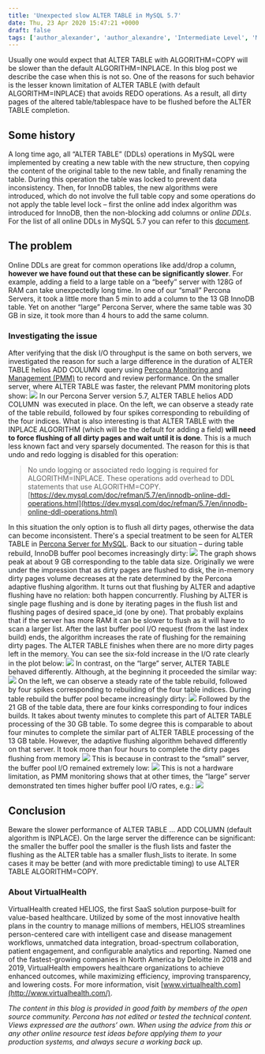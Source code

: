 ```yaml
---
title: 'Unexpected slow ALTER TABLE in MySQL 5.7'
date: Thu, 23 Apr 2020 15:47:21 +0000
draft: false
tags: ['author_alexander', 'author_alexandre', 'Intermediate Level', 'MySQL', 'Percona Server for MySQL', 'performance']
---
```


Usually one would expect that ALTER TABLE with ALGORITHM=COPY will be slower than the default ALGORITHM=INPLACE. In this blog post we describe the case when this is not so. One of the reasons for such behavior is the lesser known limitation of ALTER TABLE (with default ALGORITHM=INPLACE) that avoids REDO operations. As a result, all dirty pages of the altered table/tablespace have to be flushed before the ALTER TABLE completion.

Some history
------------

A long time ago, all “ALTER TABLE” (DDLs) operations in MySQL were implemented by creating a new table with the new structure, then copying the content of the original table to the new table, and finally renaming the table. During this operation the table was locked to prevent data inconsistency. Then, for InnoDB tables, the new algorithms were introduced, which do not involve the full table copy and some operations do not apply the table level lock – first the online add index algorithm was introduced for InnoDB, then the non-blocking add columns or _online DDLs_. For the list of all online DDLs in MySQL 5.7 you can refer to this [document](https://dev.mysql.com/doc/refman/5.7/en/innodb-online-ddl-operations.html).

The problem
-----------

Online DDLs are great for common operations like add/drop a column, **however we have found out that these can be significantly slower**. For example, adding a field to a large table on a “beefy” server with 128G of RAM can take unexpectedly long time. In one of our “small” Percona Servers, it took a little more than 5 min to add a column to the 13 GB InnoDB table. Yet on another “large” Percona Server, where the same table was 30 GB in size, it took more than 4 hours to add the same column.

### Investigating the issue

After verifying that the disk I/O throughput is the same on both servers, we investigated the reason for such a large difference in the duration of ALTER TABLE helios ADD COLUMN  query using [Percona Monitoring and Management (PMM)](https://www.percona.com/software/database-tools/percona-monitoring-and-management) to record and review performance. On the smaller server, where ALTER TABLE was faster, the relevant PMM monitoring plots show: ![](https://www.percona.com/community-blog/wp-content/uploads/2020/04/faster-alter-table.jpg) In our Percona Server version 5.7, ALTER TABLE helios ADD COLUMN  was executed in place. On the left, we can observe a steady rate of the table rebuild, followed by four spikes corresponding to rebuilding of the four indices. What is also interesting is that ALTER TABLE with the INPLACE ALGORITHM (which will be the default for adding a field) **will need to force flushing of all dirty pages and wait until it is done**. This is a much less known fact and very sparsely documented. The reason for this is that undo and redo logging is disabled for this operation:

> No undo logging or associated redo logging is required for ALGORITHM=INPLACE. These operations add overhead to DDL statements that use ALGORITHM=COPY. [https://dev.mysql.com/doc/refman/5.7/en/innodb-online-ddl-operations.html](https://dev.mysql.com/doc/refman/5.7/en/innodb-online-ddl-operations.html)

In this situation the only option is to flush all dirty pages, otherwise the data can become inconsistent. There's a special treatment to be seen for ALTER TABLE in [Percona Server for MySQL](https://github.com/percona/percona-server/blob/5.7/storage/innobase/buf/buf0flu.cc#L3907). Back to our situation – during table rebuild, InnoDB buffer pool becomes increasingly dirty: ![](https://www.percona.com/community-blog/wp-content/uploads/2020/04/increasingly-dirty-buffer-pool-1.jpg) The graph shows peak at about 9 GB corresponding to the table data size. Originally we were under the impression that as dirty pages are flushed to disk, the in-memory dirty pages volume decreases at the rate determined by the Percona adaptive flushing algorithm. It turns out that flushing by ALTER and adaptive flushing have no relation: both happen concurrently. Flushing by ALTER is single page flushing and is done by iterating pages in the flush list and flushing pages of desired space\_id (one by one). That probably explains that if the server has more RAM it can be slower to flush as it will have to scan a larger list. After the last buffer pool I/O request (from the last index build) ends, the algorithm increases the rate of flushing for the remaining dirty pages. The ALTER TABLE finishes when there are no more dirty pages left in the memory. You can see the six-fold increase in the I/O rate clearly in the plot below: ![](https://www.percona.com/community-blog/wp-content/uploads/2020/04/six-fold-increase.jpg) In contrast, on the “large” server, ALTER TABLE behaved differently. Although, at the beginning it proceeded the similar way: ![](https://www.percona.com/community-blog/wp-content/uploads/2020/04/alter-table-different-on-larger-database.jpg) On the left, we can observe a steady rate of the table rebuild, followed by four spikes corresponding to rebuilding of the four table indices. During table rebuild the buffer pool became increasingly dirty: ![](https://www.percona.com/community-blog/wp-content/uploads/2020/04/table-rebuild-increasingly-dirty.jpg) Followed by the 21 GB of the table data, there are four kinks corresponding to four indices builds. It takes about twenty minutes to complete this part of ALTER TABLE processing of the 30 GB table. To some degree this is comparable to about four minutes to complete the similar part of ALTER TABLE processing of the 13 GB table. However, the adaptive flushing algorithm behaved differently on that server. It took more than four hours to complete the dirty pages flushing from memory ![](https://www.percona.com/community-blog/wp-content/uploads/2020/04/time-to-clear-pages.jpg) This is because in contrast to the “small” server, the buffer pool I/O remained extremely low: ![](https://www.percona.com/community-blog/wp-content/uploads/2020/04/low-buffer-pool-io.jpg) This is not a hardware limitation, as PMM monitoring shows that at other times, the “large” server demonstrated ten times higher buffer pool I/O rates, e.g.: ![](https://www.percona.com/community-blog/wp-content/uploads/2020/04/high-buffer-pool-io.jpg)

Conclusion
----------

Beware the slower performance of ALTER TABLE … ADD COLUMN (default algorithm is INPLACE). On the large server the difference can be significant: the smaller the buffer pool the smaller is the flush lists and faster the flushing as the ALTER table has a smaller flush\_lists to iterate. In some cases it may be better (and with more predictable timing) to use ALTER TABLE ALGORITHM=COPY.

### About VirtualHealth

VirtualHealth created HELIOS, the first SaaS solution purpose-built for value-based healthcare. Utilized by some of the most innovative health plans in the country to manage millions of members, HELIOS streamlines person-centered care with intelligent case and disease management workflows, unmatched data integration, broad-spectrum collaboration, patient engagement, and configurable analytics and reporting. Named one of the fastest-growing companies in North America by Deloitte in 2018 and 2019, VirtualHealth empowers healthcare organizations to achieve enhanced outcomes, while maximizing efficiency, improving transparency, and lowering costs. For more information, visit [www.virtualhealth.com](http://www.virtualhealth.com/).

_The content in this blog is provided in good faith by members of the open source community. Percona has not edited or tested the technical content. Views expressed are the authors’ own. When using the advice from this or any other online resource test ideas before applying them to your production systems, and always secure a working back up._